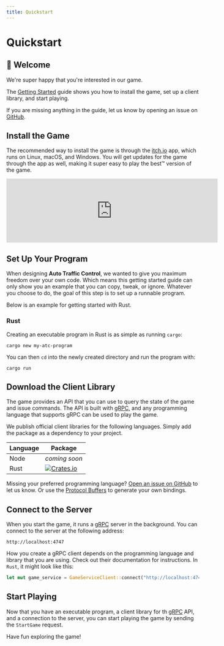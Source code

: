 ```yaml
---
title: Quickstart
---
```


# Quickstart

## 👋 Welcome

We're super happy that you're interested in our game.

The [Getting Started] guide shows you how to install the game, set up a client
library, and start playing.

If you are missing anything in the guide, let us know by opening an issue on
[GitHub].

## Install the Game

The recommended way to install the game is through the [itch.io] app, which runs
on Linux, macOS, and Windows. You will get updates for the game through the app
as well, making it super easy to play the best™ version of the game.

<!-- markdownlint-disable line-length no-inline-html -->

<iframe src="https://itch.io/embed/1463989?link_color=56a9de" width="552" height="167" frameborder="0"><a href="https://jdno.itch.io/auto-traffic-control">Auto Traffic Control by jdno</a></iframe>

<!-- markdownlint-enable line-length no-inline-html -->

## Set Up Your Program

When designing **Auto Traffic Control**, we wanted to give you maximum freedom
over your own code. Which means this getting started guide can only show you an
example that you can copy, tweak, or ignore. Whatever you choose to do, the goal
of this step is to set up a runnable program.

Below is an example for getting started with Rust.

### Rust

Creating an executable program in Rust is as simple as running `cargo`:

```shell
cargo new my-atc-program
```

You can then `cd` into the newly created directory and run the program with:

```shell
cargo run
```

## Download the Client Library

The game provides an API that you can use to query the state of the game and
issue commands. The API is built with [gRPC], and any programming language that
supports gRPC can be used to play the game.

We publish official client libraries for the following languages. Simply add the
package as a dependency to your project.

<!-- markdownlint-disable line-length -->

| Language | Package                                                                                                             |
| -------- | ------------------------------------------------------------------------------------------------------------------- |
| Node     | _coming soon_                                                                                                       |
| Rust     | [![Crates.io](https://img.shields.io/crates/v/auto-traffic-control)](https://crates.io/crates/auto-traffic-control) |

<!-- markdownlint-enable line-length -->

Missing your preferred programming language? [Open an issue on GitHub][github]
to let us know. Or use the [Protocol Buffers][proto-bufs] to generate your own
bindings.

## Connect to the Server

When you start the game, it runs a [gRPC] server in the background. You can
connect to the server at the following address:

```text
http://localhost:4747
```

How you create a gRPC client depends on the programming language and library
that you are using. Check out their documentation for instructions. In `Rust`,
it might look like this:

```rust
let mut game_service = GameServiceClient::connect("http://localhost:4747").await?;
```

## Start Playing

Now that you have an executable program, a client library for th [gRPC] API, and
a connection to the server, you can start playing the game by sending the
`StartGame` request.

Have fun exploring the game!

[getting started]: /docs
[github]: https://github.com/jdno/auto-traffic-control
[grpc]: https://grpc.io/
[itch.io]: https://itch.io
[proto-bufs]: https://github.com/jdno/auto-traffic-control/tree/main/api
